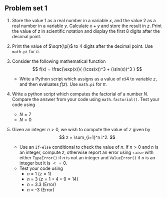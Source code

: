 ## Problem set 1

1. Store the value 1 as a real number in a variable $x$, and the value 2 as a real number in a variable $y$. Calculate $x + y$ and store the result in $z$. Print the value of $z$ in scientific notation and display the first 8 digits after the decimal point.  

2. Print the value of $\sqrt{\pi}$ to 4 digits after the decimal point. Use `math.pi` for $\pi$.

3. Consider the following mathematical function
$$
  f(x) = \frac{\exp(x)}{ (\cos(x))^3 + (\sin(x))^3 }
$$
	* Write a Python script which assigns as a value of $\pi/4$ to variable $z$, and then evaluates $f(z)$. Use `math.pi` for $\pi$.

4. Write a python script which computes the factorial of a number $N$. Compare the answer from your code using `math.factorial()`.
Test your code using
	* $N = 7$
	* $N = 0$

5. Given an integer $n > 0$, we wish to compute the value of $z$ given by
$$
    z = \sum_{i=1}^n i^2.
$$
	* Use an `if-else` conditional to check the value of $n$. If $n > 0$ and $n$ is an integer, compute $z$, otherwise report an error using `raise` with either `TypeError()` if $n$ is not an integer and `ValueError()` if $n$ is an integer but it is $<= 0$.
	* Test your code using
  		- $n$ = 1 ($z = 1$)
  		- $n$ = 3 ($z = 1 + 4 + 9 = 14$)
  		- $n$ = 3.3 (Error)
  		- $n$ = -3 (Error)
